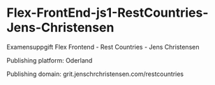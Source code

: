 # Flex-FrontEnd-js1-RestCountries-Jens-Christensen

Examensuppgift Flex Frontend - Rest Countries - Jens Christensen

Publishing platform: Oderland

Publishing domain: grit.jenschrchristensen.com/restcountries
